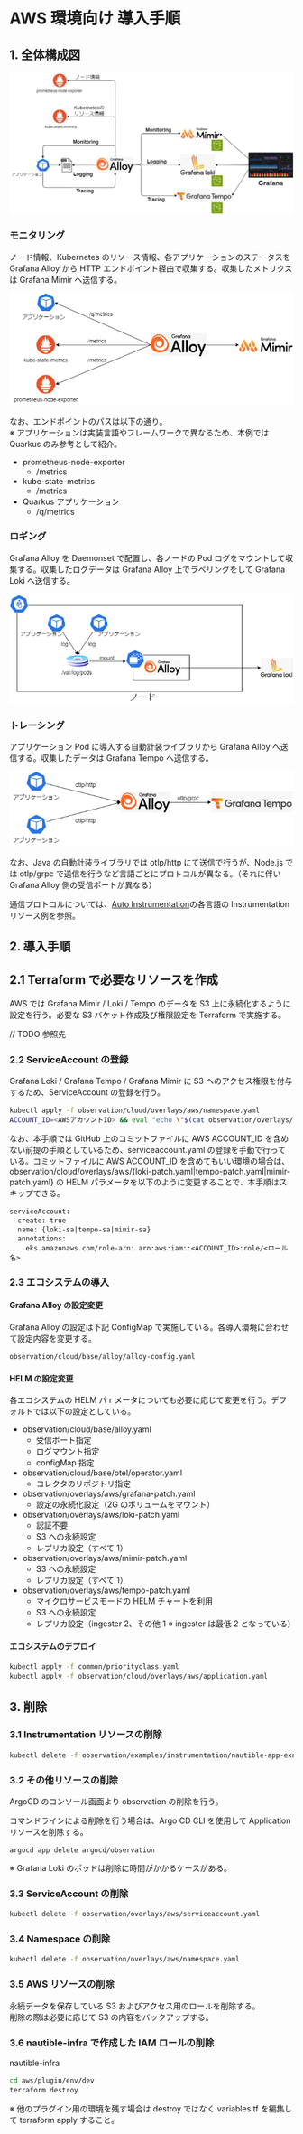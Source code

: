 # AWS 環境向け 導入手順

## 1. 全体構成図

![architecture](architecture.png)

### モニタリング

ノード情報、Kubernetes のリソース情報、各アプリケーションのステータスを Grafana Alloy から HTTP エンドポイント経由で収集する。収集したメトリクスは Grafana Mimir へ送信する。

![monitoring](monitoring.png)

なお、エンドポイントのパスは以下の通り。  
※ アプリケーションは実装言語やフレームワークで異なるため、本例では Quarkus のみ参考として紹介。

- prometheus-node-exporter
  - /metrics
- kube-state-metrics
  - /metrics
- Quarkus アプリケーション
  - /q/metrics

### ロギング

Grafana Alloy を Daemonset で配置し、各ノードの Pod ログをマウントして収集する。収集したログデータは Grafana Alloy 上でラベリングをして Grafana Loki へ送信する。

![logging](logging.png)

### トレーシング

アプリケーション Pod に導入する自動計装ライブラリから Grafana Alloy へ送信する。収集したデータは Grafana Tempo へ送信する。

![tracing](tracing.png)

なお、Java の自動計装ライブラリでは otlp/http にて送信で行うが、Node.js では otlp/grpc で送信を行うなど言語ごとにプロトコルが異なる。（それに伴い Grafana Alloy 側の受信ポートが異なる）

通信プロトコルについては、[Auto Instrumentation](https://opentelemetry.io/docs/kubernetes/operator/automatic/)の各言語の Instrumentation リソース例を参照。

## 2. 導入手順

## 2.1 Terraform で必要なリソースを作成

AWS では Grafana Mimir / Loki / Tempo のデータを S3 上に永続化するように設定を行う。必要な S3 バケット作成及び権限設定を Terraform で実施する。

// TODO 参照先

### 2.2 ServiceAccount の登録

Grafana Loki / Grafana Tempo / Grafana Mimir に S3 へのアクセス権限を付与するため、ServiceAccount の登録を行う。

```bash
kubectl apply -f observation/cloud/overlays/aws/namespace.yaml
ACCOUNT_ID=<AWSアカウントID> && eval "echo \"$(cat observation/overlays/aws/serviceaccount.yaml)\"" | kubectl apply -f -
```

なお、本手順では GitHub 上のコミットファイルに AWS ACCOUNT_ID を含めない前提の手順としているため、serviceaccount.yaml の登録を手動で行っている。コミットファイルに AWS ACCOUNT_ID を含めてもいい環境の場合は、observation/cloud/overlays/aws/{loki-patch.yaml|tempo-patch.yaml|mimir-patch.yaml} の HELM パラメータを以下のように変更することで、本手順はスキップできる。

```
serviceAccount:
  create: true
  name: {loki-sa|tempo-sa|mimir-sa}
  annotations:
    eks.amazonaws.com/role-arn: arn:aws:iam::<ACCOUNT_ID>:role/<ロール名>
```

### 2.3 エコシステムの導入

#### Grafana Alloy の設定変更

Grafana Alloy の設定は下記 ConfigMap で実施している。各導入環境に合わせて設定内容を変更する。

```bash
observation/cloud/base/alloy/alloy-config.yaml
```

#### HELM の設定変更

各エコシステムの HELM パ r メータについても必要に応じて変更を行う。デフォルトでは以下の設定としている。

- observation/cloud/base/alloy.yaml
  - 受信ポート指定
  - ログマウント指定
  - configMap 指定
- observation/cloud/base/otel/operator.yaml
  - コレクタのリポジトリ指定
- observation/overlays/aws/grafana-patch.yaml
  - 設定の永続化設定（2G のボリュームをマウント）
- observation/overlays/aws/loki-patch.yaml
  - 認証不要
  - S3 への永続設定
  - レプリカ設定（すべて 1）
- observation/overlays/aws/mimir-patch.yaml
  - S3 への永続設定
  - レプリカ設定（すべて 1）
- observation/overlays/aws/tempo-patch.yaml
  - マイクロサービスモードの HELM チャートを利用
  - S3 への永続設定
  - レプリカ設定（ingester 2、その他 1 ※ ingester は最低 2 となっている）

#### エコシステムのデプロイ

```bash
kubectl apply -f common/priorityclass.yaml
kubectl apply -f observation/cloud/overlays/aws/application.yaml
```

## 3. 削除

### 3.1 Instrumentation リソースの削除

```bash
kubectl delete -f observation/examples/instrumentation/nautible-app-examples.yaml
```

### 3.2 その他リソースの削除

ArgoCD のコンソール画面より observation の削除を行う。

コマンドラインによる削除を行う場合は、Argo CD CLI を使用して Application リソースを削除する。

```
argocd app delete argocd/observation
```

※ Grafana Loki のポッドは削除に時間がかかるケースがある。

### 3.3 ServiceAccount の削除

```bash
kubectl delete -f observation/overlays/aws/serviceaccount.yaml
```

### 3.4 Namespace の削除

```bash
kubectl delete -f observation/overlays/aws/namespace.yaml
```

### 3.5 AWS リソースの削除

永続データを保存している S3 およびアクセス用のロールを削除する。  
削除の際は必要に応じて S3 の内容をバックアップする。

### 3.6 nautible-infra で作成した IAM ロールの削除

nautible-infra

```bash
cd aws/plugin/env/dev
terraform destroy
```

※ 他のプラグイン用の環境を残す場合は destroy ではなく variables.tf を編集して terraform apply すること。
